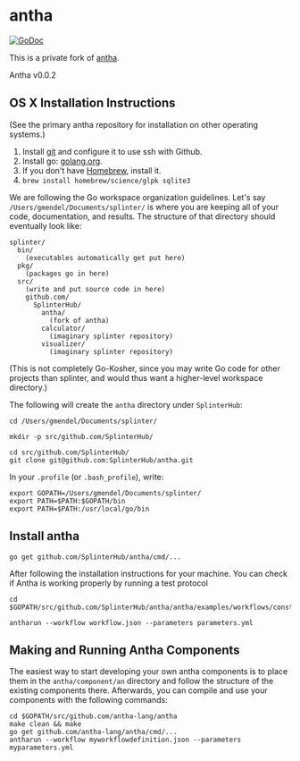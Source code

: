 # antha
[![GoDoc](http://godoc.org/github.com/antha-lang/antha?status.svg)](http://godoc.org/github.com/antha-lang/antha)

This is a private fork of [antha](https://github.com/antha-lang/antha).

Antha v0.0.2

## OS X Installation Instructions

(See the primary antha repository for installation on other operating systems.)

1. Install [git](https://help.github.com/articles/set-up-git/) and configure it to use ssh with Github.
1. Install go: [golang.org](http://golang.org/doc/install).
1. If you don't have [Homebrew](http://brew.sh/), install it.
1. `brew install homebrew/science/glpk sqlite3`

We are following the Go workspace organization guidelines. Let's say `/Users/gmendel/Documents/splinter/` is where you are keeping all of your code, documentation, and results. The structure of that directory should eventually look like:

```
splinter/
  bin/
    (executables automatically get put here)
  pkg/
    (packages go in here)
  src/
    (write and put source code in here)
    github.com/
      SplinterHub/
        antha/
          (fork of antha)
        calculator/
          (imaginary splinter repository)
        visualizer/
          (imaginary splinter repository)
```
(This is not completely Go-Kosher, since you may write Go code for other projects than splinter, and would thus want a higher-level workspace directory.)

The following will create the `antha` directory under `SplinterHub`:

```
cd /Users/gmendel/Documents/splinter/

mkdir -p src/github.com/SplinterHub/

cd src/github.com/SplinterHub/
git clone git@github.com:SplinterHub/antha.git
```

In your `.profile` (or `.bash_profile`), write:

```
export GOPATH=/Users/gmendel/Documents/splinter/
export PATH=$PATH:$GOPATH/bin
export PATH=$PATH:/usr/local/go/bin
```

## Install antha

```
go get github.com/SplinterHub/antha/cmd/...
```

After following the installation instructions for your machine. You can check
if Antha is working properly by running a test protocol

```
cd $GOPATH/src/github.com/SplinterHub/antha/antha/examples/workflows/constructassembly

antharun --workflow workflow.json --parameters parameters.yml
```

## Making and Running Antha Components

The easiest way to start developing your own antha components is to place them
in the ``antha/component/an`` directory and follow the structure of the
existing components there. Afterwards, you can compile and use your components
with the following commands:

```
cd $GOPATH/src/github.com/antha-lang/antha
make clean && make
go get github.com/antha-lang/antha/cmd/...
antharun --workflow myworkflowdefinition.json --parameters myparameters.yml
```